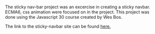 The sticky nav-bar project was an excercise in creating a sticky navbar. ECMA6, css animation were focused on in the project. This project was done using the Javascript 30 course created by Wes Bos.

The link to the sticky-navbar site can be found <a href="https://jmck31.github.io/Sticky-Nav-Excercise/">here.</a>
